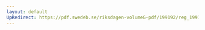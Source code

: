 ```yaml
---
layout: default
UpRedirect: https://pdf.swedeb.se/riksdagen-volumeG-pdf/199192/reg_199192/reg_199192_1106.pdf
---
```

